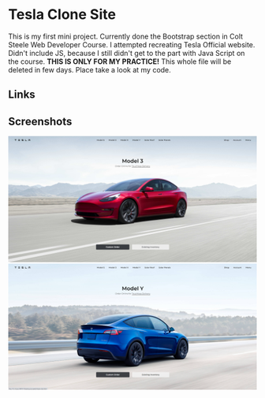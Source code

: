 <h1>Tesla Clone Site</h1>

This is my first mini project. Currently done the Bootstrap section in Colt Steele Web Developer Course. I attempted recreating Tesla Official website. Didn't include JS, because I still didn't get to the part with Java Script on the course. <b>THIS IS ONLY FOR MY PRACTICE!</b> This whole file will be deleted in few days. Place take a look at my code. 
  
  <h2>Links</h2>
  
  
  <h2>Screenshots</h2>
 <p align="center">
  <img src="/screenshots/Screenshot_1.png">
  <img src="/screenshots/Screenshot_2.png">
</p>
